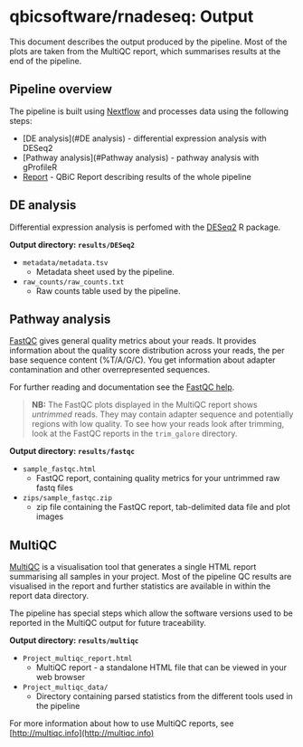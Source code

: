 # qbicsoftware/rnadeseq: Output

This document describes the output produced by the pipeline. Most of the plots are taken from the MultiQC report, which summarises results at the end of the pipeline.

<!-- TODO qbicsoftware: Write this documentation describing your workflow's output -->

## Pipeline overview
The pipeline is built using [Nextflow](https://www.nextflow.io/)
and processes data using the following steps:

* [DE analysis](#DE analysis) - differential expression analysis with DESeq2
* [Pathway analysis](#Pathway analysis) - pathway analysis with gProfileR
* [Report](#Report) - QBiC Report describing results of the whole pipeline

## DE analysis
Differential expression analysis is perfomed with the [DESeq2](https://bioconductor.org/packages/release/bioc/html/DESeq2.html) R package.

**Output directory: `results/DESeq2`**

* `metadata/metadata.tsv`
  * Metadata sheet used by the pipeline.
* `raw_counts/raw_counts.txt`
  * Raw counts table used by the pipeline.


## Pathway analysis
[FastQC](http://www.bioinformatics.babraham.ac.uk/projects/fastqc/) gives general quality metrics about your reads. It provides information about the quality score distribution across your reads, the per base sequence content (%T/A/G/C). You get information about adapter contamination and other overrepresented sequences.

For further reading and documentation see the [FastQC help](http://www.bioinformatics.babraham.ac.uk/projects/fastqc/Help/).

> **NB:** The FastQC plots displayed in the MultiQC report shows _untrimmed_ reads. They may contain adapter sequence and potentially regions with low quality. To see how your reads look after trimming, look at the FastQC reports in the `trim_galore` directory.

**Output directory: `results/fastqc`**

* `sample_fastqc.html`
  * FastQC report, containing quality metrics for your untrimmed raw fastq files
* `zips/sample_fastqc.zip`
  * zip file containing the FastQC report, tab-delimited data file and plot images


## MultiQC
[MultiQC](http://multiqc.info) is a visualisation tool that generates a single HTML report summarising all samples in your project. Most of the pipeline QC results are visualised in the report and further statistics are available in within the report data directory.

The pipeline has special steps which allow the software versions used to be reported in the MultiQC output for future traceability.

**Output directory: `results/multiqc`**

* `Project_multiqc_report.html`
  * MultiQC report - a standalone HTML file that can be viewed in your web browser
* `Project_multiqc_data/`
  * Directory containing parsed statistics from the different tools used in the pipeline

For more information about how to use MultiQC reports, see [http://multiqc.info](http://multiqc.info)
